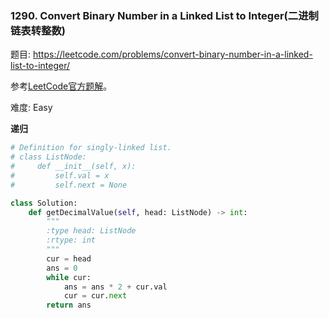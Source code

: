 ### 1290. Convert Binary Number in a Linked List to Integer(二进制链表转整数)

题目:
<https://leetcode.com/problems/convert-binary-number-in-a-linked-list-to-integer/>


参考[LeetCode官方题解](https://leetcode-cn.com/problems/convert-binary-number-in-a-linked-list-to-integer/solution/er-jin-zhi-lian-biao-zhuan-zheng-shu-by-leetcode-s/)。

难度:   Easy


**递归**
```python
# Definition for singly-linked list.
# class ListNode:
#     def __init__(self, x):
#         self.val = x
#         self.next = None

class Solution:
    def getDecimalValue(self, head: ListNode) -> int:
        """
        :type head: ListNode
        :rtype: int
        """
        cur = head
        ans = 0
        while cur:
            ans = ans * 2 + cur.val
            cur = cur.next
        return ans
```